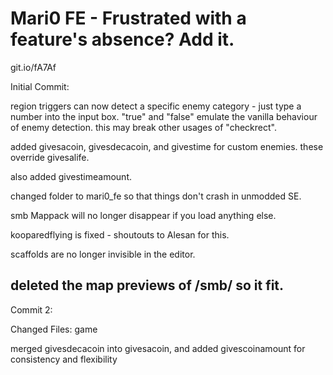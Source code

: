 # Mari0 FE - Frustrated with a feature's absence? Add it.

git.io/fA7Af


Initial Commit:

region triggers can now detect a specific enemy category - just type a number into the input box. "true" and "false" emulate the vanilla behaviour of enemy detection. this may break other usages of "checkrect".

added givesacoin, givesdecacoin, and givestime for custom enemies. these override givesalife.

also added givestimeamount.

changed folder to mari0_fe so that things don't crash in unmodded SE.


smb Mappack will no longer disappear if you load anything else.

kooparedflying is fixed - shoutouts to Alesan for this.

scaffolds are no longer invisible in the editor.


deleted the map previews of /smb/ so it fit.
---------------

Commit 2:

Changed Files: game

merged givesdecacoin into givesacoin, and added givescoinamount for consistency and flexibility 

